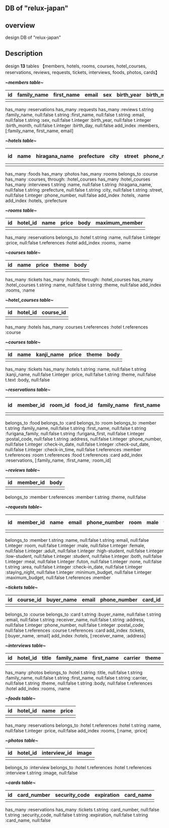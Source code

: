 **DB of "relux-japan"**
---
## overview
design DB of "relux-japan"

## **Description**
design **13** tables
【members, hotels, rooms, courses, hotel_courses, reservations, reviews, requests, tickets,  interviews, foods, photos, cards】

***~members table~***

|id|family_name|first_name|email|sex|birth_year|birth_month|birth_day|postal_code|address|phone_number|password|password_confirmation|
|:--:|:--:|:--:|:--:|:--:|:--:|:--:|:--:|:--:|:--:|:--:|:--:|:--:|
||||||||||||||

has_many :reservations
has_many :requests
has_many :reviews
t.string :family_name, null:false
t.string :first_name, null:false
t.string :email, null:false
t.string :sex, null:false
t.integer :birth_year, null:false
t.integer :birth_month, null:false
t.integer :birth_day, null:false
add_index :members, [:family_name, first_name, email]

***~hotels table~***

|id|name|hiragana_name|prefecture|city|street|phone_number|url|check-in_time|check-out_time|total_rooms|card_type|grade|amenity|cancel|
|:--:|:--:|:--:|:--:|:--:|:--:|:--:|:--:|:--:|:--:|:--:|:--:|:--:|:--:|:--:|
||||||||||||||||

has_many :foods
has_many :photos
has_many :rooms
belongs_to :course
has_many :courses, through: :hotel_courses
has_many :hotel_courses
has_many :interviews
t.string :name, null:false
t.string :hiragana_name, null:false
t.string :prefecture, null:false
t.string :city, null:false
t.string :street, null:false
t.integer :phone_number, null:false
add_index :hotels, :name
add_index :hotels, :prefecture

***~rooms table~***

|id|hotel_id|name|price|body|maximum_member|
|:--:|:--:|:--:|:--:|:--:|:--:|
|||||||

has_many :reservations
belongs_to :hotel
t.string :name, null:false
t.integer :price, null:false
t.references :hotel
add_index :rooms, :name

***~courses table~***

|id|name|price|theme|body|
|:--:|:--:|:--:|:--:|:--:|
||||||

has_many :tickets
has_many :hotels, through: :hotel_courses
has_many :hotel_courses
t.string :name, null:false
t.string :theme, null:false
add_index :rooms, :name

***~hotel_courses table~***

|id|hotel_id|course_id|
|:--:|:--:|:--:|
||||

has_many :hotels
has_many :courses
t.references :hotel
t.references :course

***~courses table~***

|id|name|kanji_name|price|theme|body|
|:--:|:--:|:--:|:--:|:--:|:--:|
|||||||

has_many :tickets
has_many :hotels
t.string :name, null:false
t.string :kanji_name, null:false
t.integer :price, null:false
t.string :theme, null:false
t.text :body, null:false

***~reservations table~***

|id|member_id|room_id|food_id|family_name|first_name|furigana_family|furigana_first|postal_code|address|email|phone-number|check-in_date|check-out_date|male_number|female_number|total_number|total_price|comment|reminder_mail|coupon|pay_type|card_id|
|:--:|:--:|:--:|:--:|:--:|:--:|:--:|:--:|:--:|:--:|:--:|:--:|:--:|:--:|:--:|:--:|:--:|:--:|:--:|:--:|:--:|:--:|:--:|
||||||||||||||||||||||

belongs_to :food
belongs_to :card
belongs_to :room
belongs_to :member
t.string :family_name, null:false
t.string :first_name, null:false
t.string :furigana_family, null:false
t.string :furigana_first, null:false
t.integer :postal_code, null:false
t.string :address, null:false
t.integer :phone_number, null:false
t.integer :check-in_date, null:false
t.integer :check-out_date, null:false
t.integer :check-in_time, null:false
t.references :member
t.references :room
t.references :food
t.references :card
add_index :reservations, [:family_name, :first_name, :room_id]

***~reviews table~***

|id|member_id|body|
|:--:|:--:|:--:|
||||

belongs_to :member
t.references :member
t.string :theme, null:false

***~requests table~***

|id|member_id|name|email|phone_number|room|male|female|adult|high_student|low_student|student|both|meal|futon|none|area|transportation|check-in_date|staying_night|minimum_budget|maximum_budget|condition|body|
|:--:|:--:|:--:|:--:|:--:|:--:|:--:|:--:|:--:|:--:|:--:|:--:|:--:|:--:|:--:|:--:|:--:|:--:|:--:|:--:|:--:|:--:|:--:|:--:|
|||||||||||||||||||||||

belongs_to :member
t.string :name, null:false
t.string :email, null:false
t.integer :room, null:false
t.integer :male, null:false
t.integer :female, null:false
t.integer :adult, null:false
t.integer :high-student, null:false
t.integer :low-student, null:false
t.integer :student, null:false
t.integer :both, null:false
t.integer :meal, null:false
t.integer :futon, null:false
t.integer :none, null:false
t.string :area, null:false
t.integer :check-in_date, null:false
t.integer :staying_night, null:false
t.integer :minimum_budget, null:false
t.integer :maximum_budget, null:false
t.references :member

***~tickets table~***

|id|course_id|buyer_name|email|phone_number|card_id|receiver_name|postal_code|address|receive_number|message|date|
|:--:|:--:|:--:|:--:|:--:|:--:|:--:|:--:|:--:|:--:|:--:|:--:|
|||||||||||||

belongs_to :course
belongs_to :card
t.string :buyer_name, null:false
t.string :email, null:false
t.string :receiver_name, null:false
t.string :address, null:false
t.integer :phone_number, null:false
t.integer :postal_code, null:false
t.references :course
t.references :card
add_index :tickets, [:buyer_name, :email]
add_index :hotels, [:receiver_name, :address]

***~interviews table~***

|id|hotel_id|title|family_name|first_name|carrier|theme|body|
|:--:|:--:|:--:|:--:|:--:|:--:|:--|:--:|
|||||||||

has_many :photos
belongs_to :hotel
t.string :title, null:false
t.string :family_name, null:false
t.string :first_name, null:false
t.string :carrier, null:false
t.string :theme, null:false
t.string :body, null:false
t.references :hotel
add_index :rooms, :name

***~foods table~***

|id|hotel_id|name|price|
|:--:|:--:|:--:|:--:|
|||||

has_many :reservations
belongs_to :hotel
t.references :hotel
t.string :name, null:false
t.integer :price, null:false
add_index :rooms, [:name, :price]

***~photos table~***

|id|hotel_id|interview_id|image|
|:--:|:--:|:--:|:--:|
|||||

belongs_to :interview
belongs_to :hotel
t.references :hotel
t.references :interview
t.string :image, null:false

***~cards table~***

|id|card_number|security_code|expiration|card_name|
|:--:|:--:|:--:|:--:|:--:|
||||||

has_many :reservations
has_many :tickets
t.string :card_number, null:false
t.string :security_code, null:false
t.string :expiration, null:false
t.string :card_name, null:false
